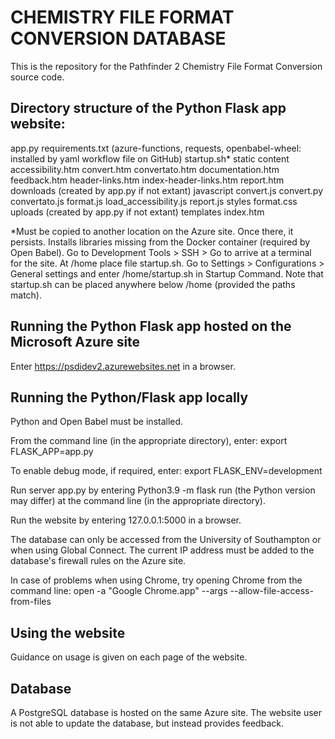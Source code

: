 # CHEMISTRY FILE FORMAT CONVERSION DATABASE

This is the repository for the Pathfinder 2 Chemistry File Format Conversion source code.


## Directory structure of the Python Flask app website:

app.py
requirements.txt
  (azure-functions, requests, openbabel-wheel:
   installed by yaml workflow file on GitHub)
startup.sh*
static
    content
        accessibility.htm
        convert.htm
        convertato.htm
        documentation.htm
        feedback.htm
        header-links.htm
        index-header-links.htm
        report.htm
    downloads (created by app.py if not extant)
    javascript
        convert.js
        convert.py
        convertato.js
        format.js
        load_accessibility.js
        report.js
    styles
        format.css
    uploads (created by app.py if not extant)
templates
    index.htm

*Must be copied to another location on the Azure site. Once there, it persists. Installs libraries missing from the Docker container (required by Open Babel). Go to     Development Tools > SSH > Go    to arrive at a terminal for the site. At    /home    place file startup.sh. Go to    Settings > Configurations > General settings    and enter    /home/startup.sh    in Startup Command. Note that startup.sh can be placed anywhere below    /home    (provided the paths match).


## Running the Python Flask app hosted on the Microsoft Azure site

Enter    https://psdidev2.azurewebsites.net    in a browser.


## Running the Python/Flask app locally

Python and Open Babel must be installed.

From the command line (in the appropriate directory), enter:
export FLASK_APP=app.py

To enable debug mode, if required, enter:
export FLASK_ENV=development

Run server app.py by entering    Python3.9 -m flask run    (the Python version may differ) at the command line (in the appropriate directory).

Run the website by entering    127.0.0.1:5000    in a browser.

The database can only be accessed from the University of Southampton or when using Global Connect. The current IP address must be added to the database's firewall rules on the Azure site.

In case of problems when using Chrome, try opening Chrome from the command line:
open -a "Google Chrome.app" --args --allow-file-access-from-files


## Using the website

Guidance on usage is given on each page of the website.


## Database

A PostgreSQL database is hosted on the same Azure site. The website user is not able to update the database, but instead provides feedback.
